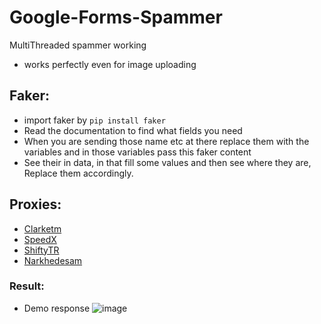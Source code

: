 # Google-Forms-Spammer
MultiThreaded spammer working

- works perfectly even for image uploading

## Faker:
- import faker by ```pip install faker```
- Read the documentation to find what fields you need
- When you are sending those name etc at there replace them with the variables and in those variables pass this faker content
- See their in data, in that fill some values and then see where they are, Replace them accordingly.

## Proxies:
* [Clarketm](https://github.com/clarketm/proxy-list/edit/master/README.md)
* [SpeedX](https://github.com/TheSpeedX/PROXY-List)
* [ShiftyTR](https://github.com/ShiftyTR/Proxy-List)
* [Narkhedesam](https://github.com/narkhedesam/Proxy-List-Scrapper)

### Result:
- Demo response 
![image](https://user-images.githubusercontent.com/58104187/125192918-8f4af680-e239-11eb-92eb-345ced901324.png)

